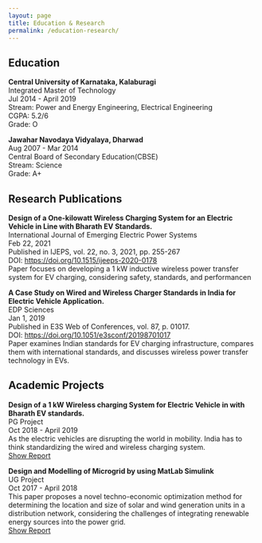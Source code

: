 ```yaml
---
layout: page
title: Education & Research
permalink: /education-research/
---
```


## Education
**Central University of Karnataka, Kalaburagi**  
<a>Integrated Master of Technology</a>  
Jul 2014 - April 2019   
Stream: Power and Energy Engineering, Electrical Engineering  
CGPA: 5.2/6  
Grade: O   

**Jawahar Navodaya Vidyalaya, Dharwad**  
Aug 2007 - Mar 2014  
Central Board of Secondary Education(CBSE)  
Stream: Science   
Grade: A+

## Research Publications
**Design of a One-kilowatt Wireless Charging System for an Electric Vehicle in Line with Bharath EV Standards.**   
<a>International Journal of Emerging Electric Power Systems</a>  
Feb 22, 2021   
Published in IJEPS, vol. 22, no. 3, 2021, pp. 255-267  
DOI: https://doi.org/10.1515/ijeeps-2020-0178    
Paper focuses on developing a 1 kW inductive wireless power transfer system for EV charging, considering safety, standards, and performancen   

**A Case Study on Wired and Wireless Charger Standards in India for Electric Vehicle Application.**  
<a>EDP Sciences</a>  
Jan 1, 2019   
Published in E3S Web of Conferences, vol. 87, p. 01017.  
DOI: https://doi.org/10.1051/e3sconf/20198701017   
Paper examines Indian standards for EV charging infrastructure, compares them with international standards, and discusses wireless power transfer technology in EVs.


## Academic Projects
**Design of a 1 kW Wireless charging System for Electric Vehicle in with Bharath EV standards.**    
<a>PG Project</a>  
Oct 2018 - April 2019    
As the electric vehicles are disrupting the world in mobility. India has to think standardizing the wired and wireless charging system.  
[Show Report](/assets/other/pg_thesis.pdf)   

**Design and Modelling of Microgrid by using MatLab Simulink**  
<a>UG Project</a>  
Oct 2017 - April 2018     
This paper proposes a novel techno-economic optimization method for determining the location and size of solar and wind generation units in a distribution network, considering the challenges of integrating renewable energy sources into the power grid.   
[Show Report](/assets/other/ug_thesis.pdf)
